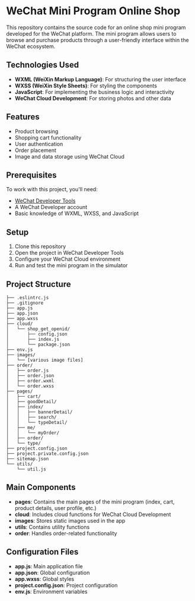 # WeChat Mini Program Online Shop

This repository contains the source code for an online shop mini program developed for the WeChat platform. The mini program allows users to browse and purchase products through a user-friendly interface within the WeChat ecosystem.

## Technologies Used

- **WXML (WeiXin Markup Language)**: For structuring the user interface
- **WXSS (WeiXin Style Sheets)**: For styling the components
- **JavaScript**: For implementing the business logic and interactivity
- **WeChat Cloud Development**: For storing photos and other data

## Features

- Product browsing
- Shopping cart functionality
- User authentication
- Order placement
- Image and data storage using WeChat Cloud

## Prerequisites

To work with this project, you'll need:

- [WeChat Developer Tools](https://developers.weixin.qq.com/miniprogram/en/dev/devtools/download.html)
- A WeChat Developer account
- Basic knowledge of WXML, WXSS, and JavaScript

## Setup

1. Clone this repository
2. Open the project in WeChat Developer Tools
3. Configure your WeChat Cloud environment
4. Run and test the mini program in the simulator

## Project Structure

```
├── .eslintrc.js
├── .gitignore
├── app.js
├── app.json
├── app.wxss
├── cloud/
│   └── shop_get_openid/
│       ├── config.json
│       ├── index.js
│       └── package.json
├── env.js
├── images/
│   └── [various image files]
├── order/
│   ├── order.js
│   ├── order.json
│   ├── order.wxml
│   └── order.wxss
├── pages/
│   ├── cart/
│   ├── goodDetail/
│   ├── index/
│   │   ├── bannerDetail/
│   │   ├── search/
│   │   └── typeDetail/
│   ├── me/
│   │   └── myOrder/
│   ├── order/
│   └── type/
├── project.config.json
├── project.private.config.json
├── sitemap.json
└── utils/
    └── util.js
```

## Main Components

- **pages**: Contains the main pages of the mini program (index, cart, product details, user profile, etc.)
- **cloud**: Includes cloud functions for WeChat Cloud Development
- **images**: Stores static images used in the app
- **utils**: Contains utility functions
- **order**: Handles order-related functionality

## Configuration Files

- **app.js**: Main application file
- **app.json**: Global configuration
- **app.wxss**: Global styles
- **project.config.json**: Project configuration
- **env.js**: Environment variables

